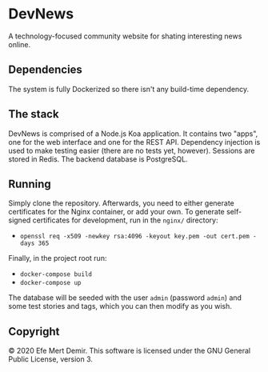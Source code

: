 # DevNews

A technology-focused community website for shating interesting news online.

## Dependencies

The system is fully Dockerized so there isn't any build-time dependency.

## The stack

DevNews is comprised of a Node.js Koa application. It contains two "apps", one
for the web interface and one for the REST API. Dependency injection is used
to make testing easier (there are no tests yet, however). Sessions are stored
in Redis. The backend database is PostgreSQL.

## Running

Simply clone the repository. Afterwards, you need to either generate
certificates for the Nginx container, or add your own. To generate self-signed
certificates for development, run in the `nginx/` directory:

- `openssl req -x509 -newkey rsa:4096 -keyout key.pem -out cert.pem -days 365`

Finally, in the project root run:

- `docker-compose build`
- `docker-compose up`

The database will be seeded with the user `admin` (password `admin`) and some
test stories and tags, which you can then modify as you wish.

## Copyright

&copy; 2020 Efe Mert Demir. This software is licensed under the GNU General
Public License, version 3.
